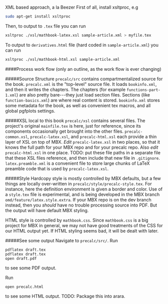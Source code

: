 XML based approach, a la Beezer
First of all, install xsltproc, e.g
```bash
sudo apt-get install xsltproc 
```
Then, to output to `.tex` file you can run
```bash
xsltproc ./xsl/mathbook-latex.xsl sample-article.xml > myfile.tex
```
To output to `derivatives.html` file (hard coded in `sample-article.xml`) you can run
```bash
xsltproc ./xsl/mathbook-html.xsl sample-article.xml
```

####Process work flow (only an outline, as the work flow is ever changing)

#####Source Structure
`precalc/src` contains compartmentalized source for the book.
`precalc.xml` is the "top-level" source file. It loads `bookinfo.xml`, and then it writes the chapters. 
The chapters (for example `functions-part-1.xml`) are also pretty bare---they just load section files.
Sections (like `function-basics.xml`) are where real content is stored.
`bookinfo.xml` stores some metadata for the book, as well as convenient tex macros, and all global pgfplots settings.

#####XSL local to this book
`precalc/xsl` contains several files.
The project's original `mainfile.tex` is here, just for reference, since its components occasionally get brought into the other files.
`precalc-common.xsl`, `precalc-latex.xsl`, and `precalc-html.xsl` each provide a thin layer of XSL on top of MBX.
*Edit* `precalc-latex.xsl` in two places, so that it knows the full path for your MBX repo and for your precalc repo.
Also *edit* `precalc-html.xsl` in one place.
TODO: put these file paths in a separate file that these XSL files reference, and then include that new file in `.gitignore`.
`latex.preamble.xml` is a convenient file to store large chunks of LaTeX preamble code that is used by `precalc-latex.xsl`.

#####Style
Hardcopy style is mostly controlled by MBX defaults, but a few things are locally over-written in `precalc/style/precalc-style.tex`.
For instance, here the definition environment is given a border and color.
Use of a `style.tex` file is experimental, and is being developed in the MBX branch `omd/feature/latex.style.extra`.
If your MBX repo is on the dev branch instead, then you *should* have no trouble processing source into PDF.
But the output will have default MBX styling.

HTML style is controlled by `mathbook.css`. Since `mathbook.css` is a big project for MBX in general, we may not have good
treatments of the CSS for our HTML output yet. If HTML styling seems bad, it will be dealt with later.

#####See some output
Navigate to `precalc/src/`.
Run
```xsltproc -xinclude ../xsl/precalc-latex.xsl precalc.xml >> draft.tex
pdflatex draft.tex
pdflatex draft.tex
open draft.pdf
```
to see some PDF output.

Run 
```xsltproc -xinclude ../xsl/precalc-html.xsl precalc.xml
open precalc.html
```
to see some HTML output.
TODO: Package this into arara.




